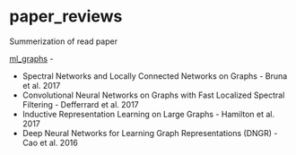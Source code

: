 # paper_reviews
Summerization of read paper

[ml_graphs](https://github.com/NoamGit/paper_reviews/blob/master/graphs/ml_graphs.md) - 
- Spectral Networks and Locally Connected Networks on Graphs - Bruna et al. 2017
- Convolutional Neural Networks on Graphs with Fast Localized Spectral Filtering - Defferrard et al. 2017
- Inductive Representation Learning on Large Graphs - Hamilton et al. 2017
- Deep Neural Networks for Learning Graph Representations (DNGR) - Cao et al. 2016
